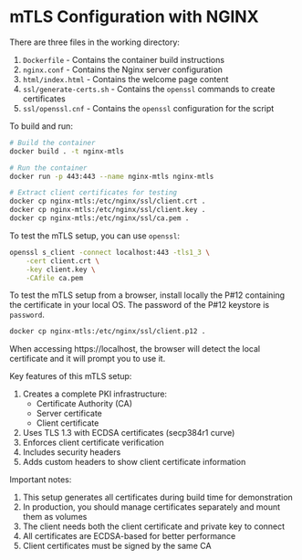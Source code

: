 # mTLS Configuration with NGINX

There are three files in the working directory:

1. `Dockerfile` - Contains the container build instructions
2. `nginx.conf` - Contains the Nginx server configuration
3. `html/index.html` - Contains the welcome page content
4. `ssl/generate-certs.sh` - Contains the `openssl` commands to create certificates
5. `ssl/openssl.cnf` - Contains the `openssl` configuration for the script

To build and run:

```bash
# Build the container
docker build . -t nginx-mtls

# Run the container
docker run -p 443:443 --name nginx-mtls nginx-mtls

# Extract client certificates for testing
docker cp nginx-mtls:/etc/nginx/ssl/client.crt .
docker cp nginx-mtls:/etc/nginx/ssl/client.key .
docker cp nginx-mtls:/etc/nginx/ssl/ca.pem .
```

To test the mTLS setup, you can use `openssl`:

```bash
openssl s_client -connect localhost:443 -tls1_3 \
    -cert client.crt \
    -key client.key \
    -CAfile ca.pem
```

To test the mTLS setup from a browser, install locally the P#12 containing the certificate in your local OS. The password of the P#12 keystore is `password`.

```bash
docker cp nginx-mtls:/etc/nginx/ssl/client.p12 .
```

When accessing https://localhost, the browser will detect the local certificate and it will prompt you to use it.

Key features of this mTLS setup:

1. Creates a complete PKI infrastructure:
   - Certificate Authority (CA)
   - Server certificate
   - Client certificate
2. Uses TLS 1.3 with ECDSA certificates (secp384r1 curve)
3. Enforces client certificate verification
4. Includes security headers
5. Adds custom headers to show client certificate information

Important notes:

1. This setup generates all certificates during build time for demonstration
2. In production, you should manage certificates separately and mount them as volumes
3. The client needs both the client certificate and private key to connect
4. All certificates are ECDSA-based for better performance
5. Client certificates must be signed by the same CA